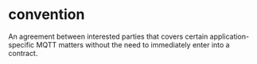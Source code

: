 # convention
An agreement between interested parties that covers certain application-specific MQTT matters without the need to immediately enter into a contract.
